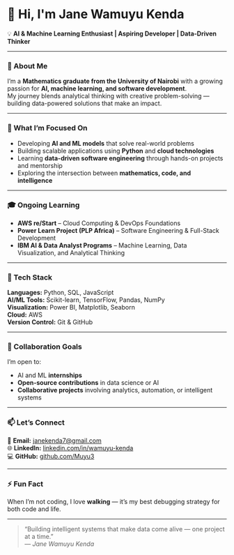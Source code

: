 # 👋 Hi, I'm Jane Wamuyu Kenda  

💡 **AI & Machine Learning Enthusiast | Aspiring Developer | Data-Driven Thinker**

---

### 🚀 About Me  
I’m a **Mathematics graduate from the University of Nairobi** with a growing passion for **AI, machine learning, and software development**.  
My journey blends analytical thinking with creative problem-solving — building data-powered solutions that make an impact.

---

### 🧠 What I’m Focused On  
- Developing **AI and ML models** that solve real-world problems  
- Building scalable applications using **Python** and **cloud technologies**  
- Learning **data-driven software engineering** through hands-on projects and mentorship  
- Exploring the intersection between **mathematics, code, and intelligence**

---

### 🎓 Ongoing Learning  
- **AWS re/Start** – Cloud Computing & DevOps Foundations  
- **Power Learn Project (PLP Africa)** – Software Engineering & Full-Stack Development  
- **IBM AI & Data Analyst Programs** – Machine Learning, Data Visualization, and Analytical Thinking  

---

### 🧩 Tech Stack  
**Languages:** Python, SQL, JavaScript  
**AI/ML Tools:** Scikit-learn, TensorFlow, Pandas, NumPy  
**Visualization:** Power BI, Matplotlib, Seaborn  
**Cloud:** AWS  
**Version Control:** Git & GitHub  

---

### 🤝 Collaboration Goals  
I’m open to:  
- AI and ML **internships**  
- **Open-source contributions** in data science or AI  
- **Collaborative projects** involving analytics, automation, or intelligent systems  

---

### 📫 Let’s Connect  
📧 **Email:** [janekenda7@gmail.com](mailto:janekenda7@gmail.com)  
🌐 **LinkedIn:** [linkedin.com/in/wamuyu-kenda](https://linkedin.com/in/wamuyu-kenda)  
💻 **GitHub:** [github.com/Muyu3](https://github.com/Muyu3)

---

### ⚡ Fun Fact  
When I’m not coding, I love **walking** — it’s my best debugging strategy for both code and life.

---

> “Building intelligent systems that make data come alive — one project at a time.”  
> — *Jane Wamuyu Kenda*


